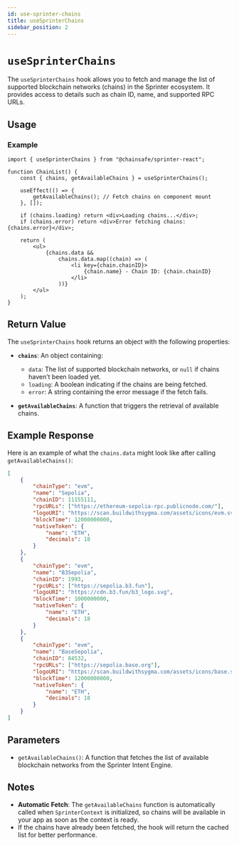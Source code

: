 ```yaml
---
id: use-sprinter-chains
title: useSprinterChains
sidebar_position: 2
---
```


# `useSprinterChains`

The `useSprinterChains` hook allows you to fetch and manage the list of supported blockchain networks (chains) in the Sprinter ecosystem. It provides access to details such as chain ID, name, and supported RPC URLs.

## Usage

### Example

```tsx
import { useSprinterChains } from "@chainsafe/sprinter-react";

function ChainList() {
	const { chains, getAvailableChains } = useSprinterChains();

	useEffect(() => {
		getAvailableChains(); // Fetch chains on component mount
	}, []);

	if (chains.loading) return <div>Loading chains...</div>;
	if (chains.error) return <div>Error fetching chains: {chains.error}</div>;

	return (
		<ul>
			{chains.data &&
				chains.data.map((chain) => (
					<li key={chain.chainID}>
						{chain.name} - Chain ID: {chain.chainID}
					</li>
				))}
		</ul>
	);
}
```

## Return Value

The `useSprinterChains` hook returns an object with the following properties:

- **`chains`**: An object containing:

  - `data`: The list of supported blockchain networks, or `null` if chains haven’t been loaded yet.
  - `loading`: A boolean indicating if the chains are being fetched.
  - `error`: A string containing the error message if the fetch fails.

- **`getAvailableChains`**: A function that triggers the retrieval of available chains.

## Example Response

Here is an example of what the `chains.data` might look like after calling `getAvailableChains()`:

```json
[
	{
		"chainType": "evm",
		"name": "Sepolia",
		"chainID": 11155111,
		"rpcURLs": ["https://ethereum-sepolia-rpc.publicnode.com/"],
		"logoURI": "https://scan.buildwithsygma.com/assets/icons/evm.svg",
		"blockTime": 12000000000,
		"nativeToken": {
			"name": "ETH",
			"decimals": 18
		}
	},
	{
		"chainType": "evm",
		"name": "B3Sepolia",
		"chainID": 1993,
		"rpcURLs": ["https://sepolia.b3.fun"],
		"logoURI": "https://cdn.b3.fun/b3_logo.svg",
		"blockTime": 1000000000,
		"nativeToken": {
			"name": "ETH",
			"decimals": 18
		}
	},
	{
		"chainType": "evm",
		"name": "BaseSepolia",
		"chainID": 84532,
		"rpcURLs": ["https://sepolia.base.org"],
		"logoURI": "https://scan.buildwithsygma.com/assets/icons/base.svg",
		"blockTime": 12000000000,
		"nativeToken": {
			"name": "ETH",
			"decimals": 18
		}
	}
]
```

## Parameters

- `getAvailableChains()`: A function that fetches the list of available blockchain networks from the Sprinter Intent Engine.

## Notes

- **Automatic Fetch**: The `getAvailableChains` function is automatically called when `SprinterContext` is initialized, so chains will be available in your app as soon as the context is ready.
- If the chains have already been fetched, the hook will return the cached list for better performance.
